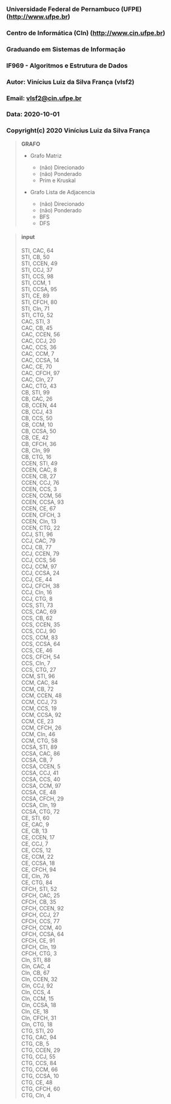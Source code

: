 ### Universidade Federal de Pernambuco (UFPE) (http://www.ufpe.br)
### Centro de Informática (CIn) (http://www.cin.ufpe.br)
### Graduando em Sistemas de Informação
### IF969 - Algoritmos e Estrutura de Dados

### Autor: Vinícius Luiz da Silva França (vlsf2)
### Email: vlsf2@cin.ufpe.br
### Data: 2020-10-01

### Copyright(c) 2020 Vinícius Luiz da Silva França

> **GRAFO**
>
> - Grafo Matriz
>   - (não) Direcionado
>   - (não) Ponderado
>   - Prim e Kruskal
>
> - Grafo Lista de Adjacencia
>   - (não) Direcionado
>   - (não) Ponderado
>   - BFS
>   - DFS



> #### input
>
> STI, CAC, 64  
> STI, CB, 50  
> STI, CCEN, 49  
> STI, CCJ, 37  
> STI, CCS, 98  
> STI, CCM, 1  
> STI, CCSA, 95  
> STI, CE, 89  
> STI, CFCH, 80  
> STI, CIn, 71  
> STI, CTG, 52  
> CAC, STI, 3  
> CAC, CB, 45  
> CAC, CCEN, 56  
> CAC, CCJ, 20  
> CAC, CCS, 36  
> CAC, CCM, 7  
> CAC, CCSA, 14  
> CAC, CE, 70  
> CAC, CFCH, 97  
> CAC, CIn, 27  
> CAC, CTG, 43  
> CB, STI, 99  
> CB, CAC, 26  
> CB, CCEN, 44  
> CB, CCJ, 43  
> CB, CCS, 50  
> CB, CCM, 10  
> CB, CCSA, 50  
> CB, CE, 42  
> CB, CFCH, 36  
> CB, CIn, 99  
> CB, CTG, 16  
> CCEN, STI, 49  
> CCEN, CAC, 8  
> CCEN, CB, 27  
> CCEN, CCJ, 76  
> CCEN, CCS, 3  
> CCEN, CCM, 56  
> CCEN, CCSA, 93  
> CCEN, CE, 67  
> CCEN, CFCH, 3  
> CCEN, CIn, 13  
> CCEN, CTG, 22  
> CCJ, STI, 96  
> CCJ, CAC, 79  
> CCJ, CB, 77  
> CCJ, CCEN, 79  
> CCJ, CCS, 56  
> CCJ, CCM, 97  
> CCJ, CCSA, 24  
> CCJ, CE, 44  
> CCJ, CFCH, 38  
> CCJ, CIn, 16  
> CCJ, CTG, 8  
> CCS, STI, 73  
> CCS, CAC, 69  
> CCS, CB, 62  
> CCS, CCEN, 35  
> CCS, CCJ, 90  
> CCS, CCM, 83  
> CCS, CCSA, 64  
> CCS, CE, 46  
> CCS, CFCH, 54  
> CCS, CIn, 7  
> CCS, CTG, 27  
> CCM, STI, 96  
> CCM, CAC, 84  
> CCM, CB, 72  
> CCM, CCEN, 48  
> CCM, CCJ, 73  
> CCM, CCS, 19  
> CCM, CCSA, 92  
> CCM, CE, 23  
> CCM, CFCH, 26  
> CCM, CIn, 46  
> CCM, CTG, 58  
> CCSA, STI, 89  
> CCSA, CAC, 86  
> CCSA, CB, 7  
> CCSA, CCEN, 5  
> CCSA, CCJ, 41  
> CCSA, CCS, 40  
> CCSA, CCM, 97  
> CCSA, CE, 48  
> CCSA, CFCH, 29  
> CCSA, CIn, 19  
> CCSA, CTG, 72  
> CE, STI, 60  
> CE, CAC, 9  
> CE, CB, 13  
> CE, CCEN, 17  
> CE, CCJ, 7  
> CE, CCS, 12  
> CE, CCM, 22  
> CE, CCSA, 18  
> CE, CFCH, 94  
> CE, CIn, 76  
> CE, CTG, 84  
> CFCH, STI, 52  
> CFCH, CAC, 25  
> CFCH, CB, 35  
> CFCH, CCEN, 92  
> CFCH, CCJ, 27  
> CFCH, CCS, 77  
> CFCH, CCM, 40  
> CFCH, CCSA, 64  
> CFCH, CE, 91  
> CFCH, CIn, 19  
> CFCH, CTG, 3  
> CIn, STI, 88  
> CIn, CAC, 4  
> CIn, CB, 67  
> CIn, CCEN, 32  
> CIn, CCJ, 92  
> CIn, CCS, 4  
> CIn, CCM, 15  
> CIn, CCSA, 18  
> CIn, CE, 18  
> CIn, CFCH, 31  
> CIn, CTG, 18  
> CTG, STI, 20  
> CTG, CAC, 94  
> CTG, CB, 5  
> CTG, CCEN, 29  
> CTG, CCJ, 55  
> CTG, CCS, 84  
> CTG, CCM, 66  
> CTG, CCSA, 10  
> CTG, CE, 48  
> CTG, CFCH, 60  
> CTG, CIn, 4  

  